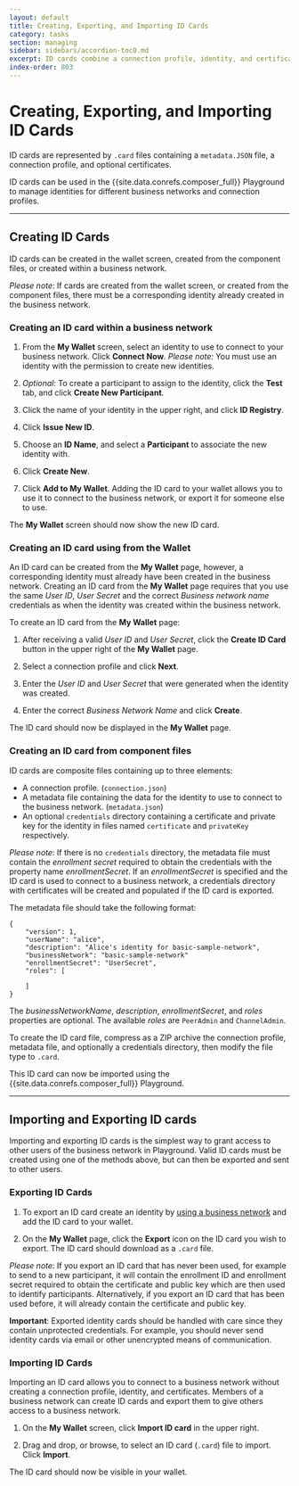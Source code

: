 ```yaml
---
layout: default
title: Creating, Exporting, and Importing ID Cards
category: tasks
section: managing
sidebar: sidebars/accordion-toc0.md
excerpt: ID cards combine a connection profile, identity, and certificates to allow a connection to a business network in Hyperledger Composer Playground. ID cards can be [created, exported and imported](./id-cards-playground.html) from the **My Wallet** page in Hyperledger Composer Playground.
index-order: 803
---
```



# Creating, Exporting, and Importing ID Cards

ID cards are represented by `.card` files containing a `metadata.JSON` file, a connection profile, and optional certificates.

ID cards can be used in the {{site.data.conrefs.composer_full}} Playground to manage identities for different business networks and connection profiles.

---

## Creating ID Cards

ID cards can be created in the wallet screen, created from the component files, or created within a business network.

_Please note_: If cards are created from the wallet screen, or created from the component files, there must be a corresponding identity already created in the business network.


### Creating an ID card within a business network

1. From the **My Wallet** screen, select an identity to use to connect to your business network. Click **Connect Now**. _Please note:_ You must use an identity with the permission to create new identities.

2. _Optional_: To create a participant to assign to the identity, click the **Test** tab, and click **Create New Participant**.

3. Click the name of your identity in the upper right, and click **ID Registry**.

4. Click **Issue New ID**.

5. Choose an **ID Name**, and select a **Participant** to associate the new identity with.

6. Click **Create New**.

7. Click **Add to My Wallet**. Adding the ID card to your wallet allows you to use it to connect to the business network, or export it for someone else to use.

The **My Wallet** screen should now show the new ID card.

### Creating an ID card using from the Wallet

An ID card can be created from the **My Wallet** page, however, a corresponding identity must already have been created in the business network. Creating an ID card from the **My Wallet** page requires that you use the same _User ID_, _User Secret_ and the correct _Business network name_ credentials as when the identity was created within the business network.

To create an ID card from the **My Wallet** page:

1. After receiving a valid _User ID_ and _User Secret_, click the **Create ID Card** button in the upper right of the **My Wallet** page.

2. Select a connection profile and click **Next**.

3. Enter the _User ID_ and _User Secret_ that were generated when the identity was created.

4. Enter the correct _Business Network Name_ and click **Create**.

The ID card should now be displayed in the **My Wallet** page.


### Creating an ID card from component files

ID cards are composite files containing up to three elements:

- A connection profile. (`connection.json`)
- A metadata file containing the data for the identity to use to connect to the business network. (`metadata.json`)
- An optional `credentials` directory containing a certificate and private key for the identity in files named `certificate` and `privateKey` respectively.

_Please note_: If there is no `credentials` directory, the metadata file must contain the _enrollment secret_ required to obtain the credentials with the property name _enrollmentSecret_. If an _enrollmentSecret_ is specified and the ID card is used to connect to a business network, a credentials directory with certificates will be created and populated if the ID card is exported.

The metadata file should take the following format:

```
{
    "version": 1,
    "userName": "alice",
    "description": "Alice's identity for basic-sample-network",
    "businessNetwork": "basic-sample-network"
    "enrollmentSecret": "UserSecret",
    "roles": [

    ]
}
```

The _businessNetworkName_, _description_, _enrollmentSecret_, and _roles_ properties are optional. The available _roles_ are `PeerAdmin` and `ChannelAdmin`.

To create the ID card file, compress as a ZIP archive the connection profile, metadata file, and optionally a credentials directory, then modify the file type to `.card`.

This ID card can now be imported using the {{site.data.conrefs.composer_full}} Playground.

---

## Importing and Exporting ID cards

Importing and exporting ID cards is the simplest way to grant access to other users of the business network in Playground. Valid ID cards must be created using one of the methods above, but can then be exported and sent to other users.

### Exporting ID Cards

1. To export an ID card create an identity by [using a business network](#creating-an-id-card-within-a-business-network) and add the ID card to your wallet.

2. On the **My Wallet** page, click the **Export** icon on the ID card you wish to export. The ID card should download as a `.card` file.

_Please note_: If you export an ID card that has never been used, for example to send to a new participant, it will contain the enrollment ID and enrollment secret required to obtain the certificate and public key which are then used to identify participants. Alternatively, if you export an ID card that has been used before, it will already contain the certificate and public key.

**Important**: Exported identity cards should be handled with care since they contain unprotected credentials. For example, you should never send identity cards via email or other unencrypted means of communication.

### Importing ID Cards

Importing an ID card allows you to connect to a business network without creating a connection profile, identity, and certificates. Members of a business network can create ID cards and export them to give others access to a business network.

1. On the **My Wallet** screen, click **Import ID card** in the upper right.

2. Drag and drop, or browse, to select an ID card (`.card`) file to import. Click **Import**.

The ID card should now be visible in your wallet.
